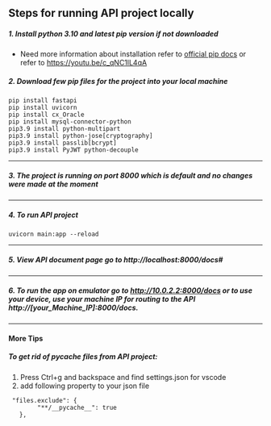 ## Steps for running API project locally

##### _1. Install python 3.10 and latest pip version if not downloaded_

- Need more information about installation refer to [official pip docs](https://pip.pypa.io/en/stable/installation/) or refer to https://youtu.be/c_qNC1lL4qA

##### _2. Download few pip files for the project into your local machine_

```
pip install fastapi
pip install uvicorn
pip install cx_Oracle
pip install mysql-connector-python
pip3.9 install python-multipart
pip3.9 install python-jose[cryptography]
pip3.9 install passlib[bcrypt]
pip3.9 install PyJWT python-decouple

```

---

##### _3. The project is running on port 8000 which is default and no changes were made at the moment_

---

##### _4. To run API project_

```
uvicorn main:app --reload
```

---

##### _5. View API document page go to http://localhost:8000/docs#_

---

##### _6. To run the app on emulator go to http://10.0.2.2:8000/docs or to use your device, use your machine IP for routing to the API http://[your_Machine_IP]:8000/docs._

---

#### More Tips

##### _To get rid of **pycache** files from API project:_

1. Press Ctrl+g and backspace and find settings.json for vscode
2. add following property to your json file

```
 "files.exclude": {
        "**/__pycache__": true
   },
```
